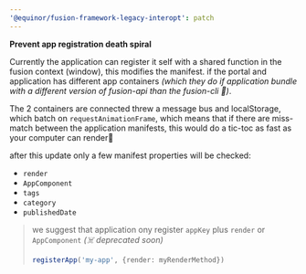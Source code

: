 ```yaml
---
'@equinor/fusion-framework-legacy-interopt': patch
---
```


**Prevent app registration death spiral**

Currently the application can register it self with a shared function in the fusion context (window), this modifies the manifest. if the portal and application has different app containers _(which they do if application bundle with a different version of fusion-api than the fusion-cli 🤯)_.

The 2 containers are connected threw a message bus and localStorage, which batch on `requestAnimationFrame`, which means that if there are miss-match between the application manifests, this would do a tic-toc as fast as your computer can render🧨

after this update only a few manifest properties will be checked:
- `render`
- `AppComponent`
- `tags`
- `category`
- `publishedDate`

> we suggest that application ony register `appKey` plus `render` or `AppComponent` _(☠️ deprecated soon)_
> ```ts
>registerApp('my-app', {render: myRenderMethod})
>```